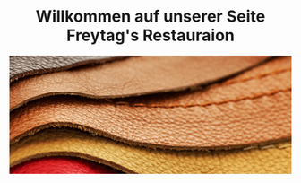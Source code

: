 <!DOCTYPE html>
<html lang="de">
<head>
<link rel="stylesheet" href="Styles.css">

<title>Freytag's Restauration</title>
</head>
<Body>
<header>
<h1>Willkommen auf unserer Seite Freytag's Restauraion</h1>
<img class="leder" src="Img/slider_leder.png" alt="" >

</header>

<main>

</main>

<footer>

</footer>

</Body>
</html>
